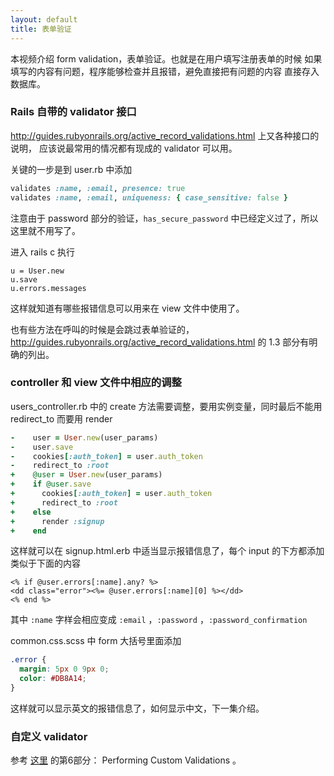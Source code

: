 ```yaml
---
layout: default
title: 表单验证
---
```


 本视频介绍 form validation，表单验证。也就是在用户填写注册表单的时候
 如果填写的内容有问题，程序能够检查并且报错，避免直接把有问题的内容
 直接存入数据库。

### Rails 自带的 validator 接口

<http://guides.rubyonrails.org/active_record_validations.html> 上又各种接口的说明，
应该说最常用的情况都有现成的 validator 可以用。

关键的一步是到 user.rb 中添加

 ```ruby
 validates :name, :email, presence: true
 validates :name, :email, uniqueness: { case_sensitive: false }
 ```

注意由于 password 部分的验证，`has_secure_password` 中已经定义过了，所以这里就不用写了。

进入 rails c 执行

    u = User.new
    u.save
    u.errors.messages

这样就知道有哪些报错信息可以用来在 view 文件中使用了。

也有些方法在呼叫的时候是会跳过表单验证的，<http://guides.rubyonrails.org/active_record_validations.html> 的 1.3 部分有明确的列出。

### controller 和 view 文件中相应的调整


users_controller.rb 中的 create 方法需要调整，要用实例变量，同时最后不能用 redirect_to 而要用 render

```ruby
-    user = User.new(user_params)
-    user.save
-    cookies[:auth_token] = user.auth_token
-    redirect_to :root
+    @user = User.new(user_params)
+    if @user.save
+      cookies[:auth_token] = user.auth_token
+      redirect_to :root
+    else
+      render :signup
+    end
```

这样就可以在 signup.html.erb 中适当显示报错信息了，每个 input 的下方都添加类似于下面的内容

```erb
<% if @user.errors[:name].any? %>
<dd class="error"><%= @user.errors[:name][0] %></dd>
<% end %>
```

其中 `:name` 字样会相应变成 `:email` ，`:password` ，`:password_confirmation`


common.css.scss 中 form 大括号里面添加

```scss
.error {
  margin: 5px 0 9px 0;
  color: #DB8A14;
}
```

这样就可以显示英文的报错信息了，如何显示中文，下一集介绍。

### 自定义 validator
参考 [这里](http://guides.rubyonrails.org/active_record_validations.html)
 的第6部分： Performing Custom Validations 。
